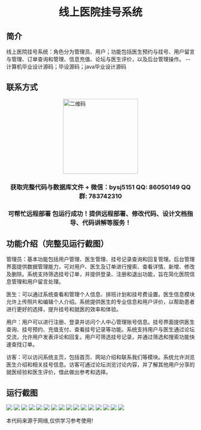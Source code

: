 <p><h1 align="center">线上医院挂号系统</h1></p>

## 简介
线上医院挂号系统：角色分为管理员、用户；功能包括医生预约与挂号、用户留言与管理、订单查询和管理、信息充值、论坛与医生评价，以及后台管理操作。    --计算机毕业设计源码；毕设源码；java毕业设计源码


## 联系方式
<img src="https://bs-1329754181.cos.ap-shanghai.myqcloud.com/wx.jpg" alt="二维码" style="display: block; margin: 0 auto;" width="200px">
<p><h3 align="center">获取完整代码与数据库文件 + 微信：bysj5151 QQ: 86050149 QQ群: 783742310</h3></p>
<p><h3 align="center">可帮忙远程部署 包运行成功！提供远程部署、修改代码、设计文档指导、代码讲解等服务！</h3></p>

## 功能介绍（完整见运行截图）
管理员：基本功能包括用户管理、医生管理、挂号记录查询和回复管理。后台管理界面提供数据管理能力，可对用户、医生及订单进行搜索、查看详情、新增、修改及删除。系统支持筛选挂号订单，并提供登录、注册和退出功能，旨在简化医院信息管理和用户留言处理。

医生：可以通过系统查看和管理个人信息、排班计划和挂号费设置。医生信息模块允许上传照片和编辑个人介绍。系统提供医生的专业信息和用户评价，以帮助患者进行更好的选择，提升挂号和就医的效率和体验。

用户：用户可以进行注册、登录并访问个人中心管理账号信息。挂号界面提供医生查询、挂号预约、充值支付、查看挂号记录等功能。系统支持用户与医生通过论坛交流，允许用户发表评论和回复。用户可筛选挂号记录，并通过筛选和搜索功能快速查找订单。

访客：可以访问系统主页，包括首页、网站介绍和联系我们等模块。系统允许浏览医生介绍和相关挂号信息。访客可通过论坛浏览讨论内容，并了解其他用户分享的就医经验和医生评价，借此做出参考和选择。


## 运行截图
![](https://bs-1329754181.cos.ap-shanghai.myqcloud.com/spring/OnlineHospitalRegistrationSystem/img/001.jpg)
![](https://bs-1329754181.cos.ap-shanghai.myqcloud.com/spring/OnlineHospitalRegistrationSystem/img/002.jpg)
![](https://bs-1329754181.cos.ap-shanghai.myqcloud.com/spring/OnlineHospitalRegistrationSystem/img/003.jpg)
![](https://bs-1329754181.cos.ap-shanghai.myqcloud.com/spring/OnlineHospitalRegistrationSystem/img/004.jpg)
![](https://bs-1329754181.cos.ap-shanghai.myqcloud.com/spring/OnlineHospitalRegistrationSystem/img/005.jpg)
![](https://bs-1329754181.cos.ap-shanghai.myqcloud.com/spring/OnlineHospitalRegistrationSystem/img/006.jpg)
![](https://bs-1329754181.cos.ap-shanghai.myqcloud.com/spring/OnlineHospitalRegistrationSystem/img/007.jpg)
![](https://bs-1329754181.cos.ap-shanghai.myqcloud.com/spring/OnlineHospitalRegistrationSystem/img/008.jpg)
![](https://bs-1329754181.cos.ap-shanghai.myqcloud.com/spring/OnlineHospitalRegistrationSystem/img/009.jpg)
![](https://bs-1329754181.cos.ap-shanghai.myqcloud.com/spring/OnlineHospitalRegistrationSystem/img/010.jpg)
![](https://bs-1329754181.cos.ap-shanghai.myqcloud.com/spring/OnlineHospitalRegistrationSystem/img/011.jpg)
![](https://bs-1329754181.cos.ap-shanghai.myqcloud.com/spring/OnlineHospitalRegistrationSystem/img/012.jpg)
![](https://bs-1329754181.cos.ap-shanghai.myqcloud.com/spring/OnlineHospitalRegistrationSystem/img/013.jpg)
![](https://bs-1329754181.cos.ap-shanghai.myqcloud.com/spring/OnlineHospitalRegistrationSystem/img/014.jpg)
![](https://bs-1329754181.cos.ap-shanghai.myqcloud.com/spring/OnlineHospitalRegistrationSystem/img/015.jpg)
![](https://bs-1329754181.cos.ap-shanghai.myqcloud.com/spring/OnlineHospitalRegistrationSystem/img/016.jpg)

<p>本代码来源于网络,仅供学习参考使用!</p>
